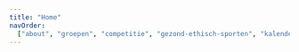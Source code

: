 ```yaml
---
title: "Home"
navOrder:
  ["about", "groepen", "competitie", "gezond-ethisch-sporten", "kalender"]
---
```


<!-- TODO? -->
